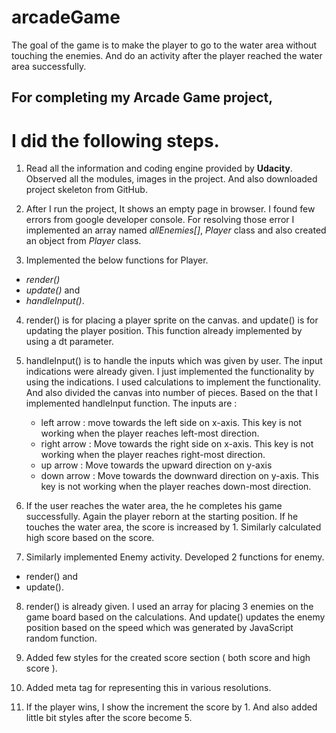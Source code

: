 # arcadeGame
The goal of the game is to make the player to go to the water area without touching the enemies. And do an activity after the player reached the water area successfully.   

## For completing my Arcade Game project,
# I did the following steps.

1. Read all the information and coding engine provided by **Udacity**. Observed all the modules, images in the project. And also downloaded project skeleton from GitHub.

2. After I run the project, It shows an empty page in browser. I found few errors from google developer console. For resolving those error I implemented an array named *allEnemies[]*, *Player* class and also created an object from *Player* class.

3. Implemented the below functions for Player.
  + *render()*
  + *update()* and
  + *handleInput()*.

4. render() is for placing a player sprite on the canvas. and update() is for updating the player position. This function already implemented by using a dt parameter.

5. handleInput() is to handle the inputs which was given by user. The input indications were already given. I just implemented the functionality by using the indications. I used calculations to implement the functionality. And also divided the canvas into number of pieces. Based on the that I implemented handleInput function.
    The inputs are :
    - left arrow  : move towards the left side on x-axis. This key is not working when the player reaches left-most direction.
    - right arrow : Move towards the right side on x-axis. This key is not working when the player reaches right-most direction.
    - up arrow    : Move towards the upward direction on y-axis
    - down arrow  : Move towards the downward direction on y-axis. This key is not working when the player reaches down-most direction.

6. If the user reaches the water area, the he completes his game successfully. Again the player reborn at the starting position. If he touches the water area, the score is increased by 1. Similarly calculated high score based on the score.

7. Similarly implemented Enemy activity. Developed 2 functions for enemy.
  + render() and
  + update().

8. render() is already given. I used an array for placing 3 enemies on the game board based on the calculations. And update() updates the enemy position based on the speed which was generated by JavaScript random function.

9. Added few styles for the created score section ( both score and high score ).

10. Added meta tag for representing this in various resolutions.

11. If the player wins, I show the increment the score by 1. And also added little bit styles after the score become 5.
